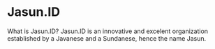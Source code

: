 # Jasun.ID

What is Jasun.ID? Jasun.ID is an innovative and excelent organization established by a Javanese and a Sundanese, hence the name Jasun.
